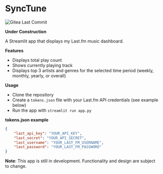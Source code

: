 SyncTune
================
![Gitea Last Commit](https://img.shields.io/github/last-commit/menisadi/SyncTune)

**Under Construction**

A Streamlit app that displays my Last.fm music dashboard.

**Features**

* Displays total play count
* Shows currently playing track
* Displays top 3 artists and genres for the selected time period (weekly, monthly, yearly, or overall)

**Usage**

* Clone the repository
* Create a `tokens.json` file with your Last.fm API credentials (see example below)
* Run the app with `streamlit run app.py`

**tokens.json example**

```json
{
    "last_api_key": "YOUR_API_KEY",
    "last_secret": "YOUR_API_SECRET",
    "last_username": "YOUR_LAST_FM_USERNAME",
    "last_password": "YOUR_LAST_FM_PASSWORD"
}
```

**Note**: This app is still in development. Functionality and design are subject to change.

